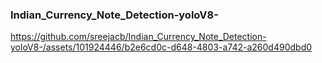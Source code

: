 ### Indian_Currency_Note_Detection-yoloV8-


https://github.com/sreejacb/Indian_Currency_Note_Detection-yoloV8-/assets/101924446/b2e6cd0c-d648-4803-a742-a260d490dbd0


